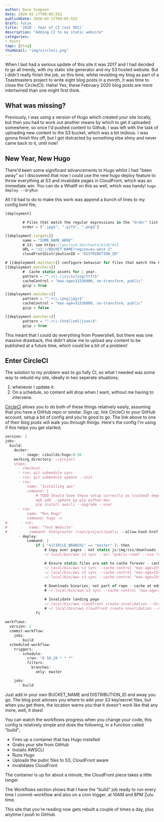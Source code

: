 ```yaml
---
author: Dave Simpson
date: 2020-02-17T00:05:55Z
publishDate: 2020-02-17T09:05:55Z
draft: false
title: '2020 - Year of CI (not VDI)'
description: "Adding CI to my static website"
categories:
- Posts
tags: [blog]
thumbnail: "img/circleci.png"
---
```

When I last had a serious update of this site it was 2017 and I had decided to go all trendy, with my static site generator and my S3 hosted website. But I didn't really finish the job, so this time, whilst revisiting my blog as part of a Toastmasters project to write eight blog posts in a month, it was time to close the Circle(CI). Haha!
Yes, these February 2020 blog posts are more intertwined than one might first think.

## What was missing? ##
Previously, I was using a version of Hugo which created your site locally, but then you had to work out another means by which to get it uploaded somewhere, so once I'd pushed content to Github, I was left with the task of uploading new content to the S3 bucket, which was a bit tedious. I was gonna finish this off, but I got distracted by something else shiny and never came back to it, until now!

## New Year, New Hugo ##
There'd been some significant advancements to Hugo whilst I had "been away" so I discovered that now I could use the new hugo deploy feature to throw everything at S3 and invalidate pages in CloudFront, which was an immediate win. You can do a WhatIf on this as well, which was handy!
`hugo deploy --dryRun`

All I'd had to do to make this work was append a bunch of lines to my config.toml file;

```js
[deployment]

		# Files that match the regular expressions in the "Order" list will be uploaded first, in the listed order.
		order = [".jpg$", ".gif$", ".png$"]

[[deployment.targets]]
		name = "SOME_NAME_HERE"
		# S3; see https://gocloud.dev/howto/blob/#s3
		URL = "s3://BUCKET_NAME?region=eu-west-2"
		cloudFrontDistributionID = "DISTRIBUTION_ID"

# [[deployment.matchers]] configure behavior for files that match the Pattern.
[[deployment.matchers]]
		#  Cache static assets for 1 year.
		pattern = "^.+\\.(js|css|svg|ttf)$"
		cacheControl = "max-age=31536000, no-transform, public"
		gzip = true

[[deployment.matchers]]
		pattern = "^.+\\.(png|jpg)$"
		cacheControl = "max-age=31536000, no-transform, public"
		gzip = false

[[deployment.matchers]]
		pattern = "^.+\\.(html|xml|json)$"
		gzip = true
```

This meant that I could do everything from Powershell,  but there was one massive drawback, this didn't allow me to upload any content to be published at a future time, which could be a bit of a problem! 

## Enter CircleCI ##
The solution to my problem was to go fully CI, so what I needed was some way to rebuild my site, ideally in two seperate situations;

1. whenever I update it.
2. On a schedule, so content will drop when I want, without me having to intervene.

[CircleCI](https://circleci.com/blog/automate-your-static-site-deployment-with-circleci/) allows you to do both of these things relatively easily, assuming that you have a GitHub repo or similar. Sign up, link CircleCi to your GitHub account, setup a bit of config and you're good to go. The link above to one of their blog posts will walk you through things. Here's the config I'm using if this helps you get started;

```js
version: 2
jobs:
  build:
    docker:
        - image: cibuilds/hugo:0.56
    working_directory: ~/project
    steps:
      - checkout
      - run: git submodule sync
      - run: git submodule update --init
      - run:
          name: "Installing aws"
          command: |
              # TODO Should have these setup correctly as (cached) dependencies
              apk add --update py-pip python-dev
              pip install awscli --upgrade --user
      - run:
          name: "Run Hugo"
          command: hugo -v 
#      - run:
#          name: "Test Website"
#          command: htmlproofer /root/project/public --allow-hash-href --check-html --empty-alt-ignore --disable-external
      - deploy:
          command: |
              if [ "${CIRCLE_BRANCH}" == "master" ]; then
                  # Copy over pages - not static js/img/css/downloads
                  ~/.local/bin/aws s3 sync --acl "public-read" --sse "AES256" public/ s3://BUCKET_NAME/ --exclude 'img' --exclude 'post'

                  # Ensure static files are set to cache forever - cache for a month --cache-control "max-age=2592000"
                  ~/.local/bin/aws s3 sync --cache-control "max-age=2592000" --acl "public-read" --sse "AES256" public/img/ s3://BUCKET_NAME/img/
                  ~/.local/bin/aws s3 sync --cache-control "max-age=2592000" --acl "public-read" --sse "AES256" public/css/ s3://BUCKET_NAME/css/
                  ~/.local/bin/aws s3 sync --cache-control "max-age=2592000" --acl "public-read" --sse "AES256" public/js/ s3://BUCKET_NAME/js/
                  
                  # Downloads binaries, not part of repo - cache at edge for a year --cache-control "max-age=31536000"
                  # ~/.local/bin/aws s3 sync --cache-control "max-age=31536000" --acl "public-read" --sse "AES256" static/downloads/ s3://BUCKET_NAME/downloads/

                  # Invalidate landing page
                  ~/.local/bin/aws cloudfront create-invalidation --distribution-id DISTRIBUTION_ID --paths /index.html / /page/*
                  # ~/.local/bin/aws cloudfront create-invalidation --distribution-id DISTRIBUTION_ID --paths /*
              fi
              
workflows:
  version: 2
  commit-workflow:
    jobs:
      - build 
  scheduled-workflow:
    triggers:
      - schedule:
          cron: "0 10,20 * * *"
          filters:
            branches:
              only: master

    jobs:
      - build
```

Just add in your own BUCKET_NAME and DISTRIBUTION_ID and away you go. The blog post advises you where to add your S3 key/secret files, but when you get there, the location warns you that it doesn't work like that any more, well, it does!

You can watch the workflows progress when you change your code, this config is relatively simple and does the following, in a function called "build";

- Fires up a container that has Hugo installed
- Grabs your site from GitHub
- Installs AWSCLI
- Runs Hugo
- Uploads the publc files to S3, CloudFront aware
- Invalidates CloudFront

The container is up for about a minute, the CloudFront piece takes a little longer. 

The Workflows section shows that I have the "build" job ready to run every time I commit-workflow and also on a cron trigger, at 10AM and 8PM Zulu time. 

This site that you're reading now gets rebuilt a couple of times a day, plus anytime I push to GitHub.
